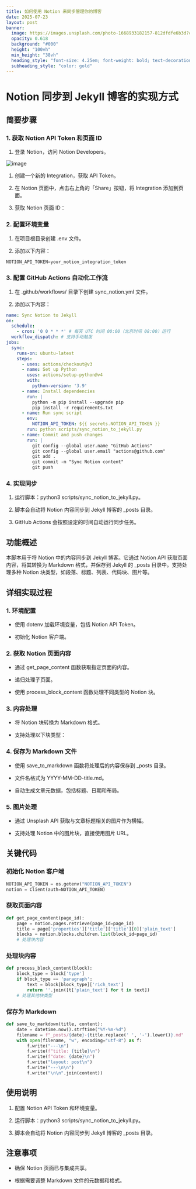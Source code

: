```yaml
---
title: 如何使用 Notion 来同步管理你的博客
date: 2025-07-23
layout: post
banner:
  image: https://images.unsplash.com/photo-1668933182157-812dfdfe6b3d?crop=entropy&cs=tinysrgb&fit=max&fm=jpg&ixid=M3w2OTIwMzJ8MHwxfHJhbmRvbXx8fHx8fHx8fDE3NTMyNzUwMjB8&ixlib=rb-4.1.0&q=80&w=1080
  opacity: 0.618
  background: "#000"
  height: "100vh"
  min_height: "38vh"
  heading_style: "font-size: 4.25em; font-weight: bold; text-decoration: underline"
  subheading_style: "color: gold"
---
```


# Notion 同步到 Jekyll 博客的实现方式

## 简要步骤

### 1. 获取 Notion API Token 和页面 ID

1. 登录 Notion，访问 Notion Developers。

![image](https://prod-files-secure.s3.us-west-2.amazonaws.com/a7a0cc5a-89b9-4cda-8686-1fba0ca52f40/d19c1afe-dea5-4312-9333-786b0ba83054/image.png?X-Amz-Algorithm=AWS4-HMAC-SHA256&X-Amz-Content-Sha256=UNSIGNED-PAYLOAD&X-Amz-Credential=ASIAZI2LB466XD56GKQ3%2F20250723%2Fus-west-2%2Fs3%2Faws4_request&X-Amz-Date=20250723T125019Z&X-Amz-Expires=3600&X-Amz-Security-Token=IQoJb3JpZ2luX2VjEO3%2F%2F%2F%2F%2F%2F%2F%2F%2F%2FwEaCXVzLXdlc3QtMiJHMEUCIG8gbB8TI7wzbHmMb0Y%2F%2Fu130831cN4WRiOUxHNnxj21AiEApAM8PU2GoZwEnKqbmfAgsdP3vnBFv5e5%2BmXf3GKK3hIq%2FwMIFhAAGgw2Mzc0MjMxODM4MDUiDDvFR4d5yOLTvpppzSrcA%2Bpgm1448zshoeA8C9GGo3fiuwu3Y3W3ocEEOz3MrK4N1tTyhHNy2SUBr%2BG%2Fo0T1qI9%2BcjwIYvKTkvwma%2BFHljIaBnc63sOPoqGpO4PWX7%2FT1kqPxs8ud%2BzyHHGTR57I%2F%2B%2FSFC8%2F9HUCvpJWhrl8D%2BbKY%2FnEGFxV7Ld%2FRegQu6n3SYxCYvKPzv9Ifqx5Q1Ck6oiswBDFK6Qd0UOKMkxrzmQTVBkgRm53%2BTR9Yzw%2FjRqjAeYvOs7EPBvPJGZiyZk10jaN0z9dCzdbXxIMI%2Fo2vC%2FiEjn4eIZ26QiV%2FbArjsR2oGMlT9JZjW6aXkvHEl0awI2ZogONAuMwk%2FHoqsxPtH8MaumEv0aBdUpu5WEYrS7OwWh79VgdA6YkmvltVzgJesRU3l7H16v5D7pbMob6AUiC%2FdAEQBZpvaHx6r5kV%2BenfxpGzhVgtbaNP6JFdBegDR6k%2FjUK%2FaBKlxp0squXNkrgv19HCFGkvrCHCyiCdKEuhP0DHRrLzbT5ZvN5UhiOEUpfytXIYiETXqj%2BSoqH3l4jfSxUUO63YmkOq%2FXBjey%2BlkaPGKdW08I5JZhtsl%2FFr6Q2jaIFeSUmyiwqvbvMatylPzD%2F7GYXKz8mtYiXRyZHqIkmo0WHI1yFciZ6MLavg8QGOqUBd8gIIJsmiCbj7lPA4mze6fZYJv7sS89u%2B8MdJRUL5DduGg3E8oH7JDUjzZDGiZDNMwVvVBXCbqhAt7j3XibbiGF2%2BlA%2BapIjfkLEqLvFjz3kN5rKiJ%2BOXRu6ZwjtSg6pxSzsp9W3PIwKbKgFc%2FZh49w0gMDcuors7M13wx1DLv753Jc95HS%2F%2B0lp%2FoChYUZTyzVqYxg3WgLkVyTtc7iKsRcZBqLF&X-Amz-Signature=93ce2ce92fbc28bf28aba85796fea909f2bcbbd8a7b6c223da21beecfc9bce92&X-Amz-SignedHeaders=host&x-amz-checksum-mode=ENABLED&x-id=GetObject)

1. 创建一个新的 Integration，获取 API Token。

1. 在 Notion 页面中，点击右上角的「Share」按钮，将 Integration 添加到页面。

1. 获取 Notion 页面 ID：


### 2. 配置环境变量

1. 在项目根目录创建 .env 文件。

1. 添加以下内容：

```javascript
NOTION_API_TOKEN=your_notion_integration_token
```

### 3. 配置 GitHub Actions 自动化工作流

1. 在 .github/workflows/ 目录下创建 sync_notion.yml 文件。

1. 添加以下内容：

```yaml
name: Sync Notion to Jekyll
on:
  schedule:
    - cron: '0 0 * * *' # 每天 UTC 时间 00:00（北京时间 08:00）运行
  workflow_dispatch: # 支持手动触发
jobs:
  sync:
    runs-on: ubuntu-latest
    steps:
      - uses: actions/checkout@v3
      - name: Set up Python
        uses: actions/setup-python@v4
        with:
          python-version: '3.9'
      - name: Install dependencies
        run: |
          python -m pip install --upgrade pip
          pip install -r requirements.txt
      - name: Run sync script
        env:
          NOTION_API_TOKEN: ${{ secrets.NOTION_API_TOKEN }}
        run: python scripts/sync_notion_to_jekyll.py
      - name: Commit and push changes
        run: |
          git config --global user.name "GitHub Actions"
          git config --global user.email "actions@github.com"
          git add .
          git commit -m "Sync Notion content"
          git push
```

### 4. 实现同步

1. 运行脚本：python3 scripts/sync_notion_to_jekyll.py。

1. 脚本会自动将 Notion 内容同步到 Jekyll 博客的 _posts 目录。

1. GitHub Actions 会按照设定的时间自动运行同步任务。

## 功能概述

本脚本用于将 Notion 中的内容同步到 Jekyll 博客。它通过 Notion API 获取页面内容，将其转换为 Markdown 格式，并保存到 Jekyll 的 _posts 目录中。支持处理多种 Notion 块类型，如段落、标题、列表、代码块、图片等。

## 详细实现过程

### 1. 环境配置

- 使用 dotenv 加载环境变量，包括 Notion API Token。

- 初始化 Notion 客户端。

### 2. 获取 Notion 页面内容

- 通过 get_page_content 函数获取指定页面的内容。

- 递归处理子页面。

- 使用 process_block_content 函数处理不同类型的 Notion 块。

### 3. 内容处理

- 将 Notion 块转换为 Markdown 格式。

- 支持处理以下块类型：


### 4. 保存为 Markdown 文件

- 使用 save_to_markdown 函数将处理后的内容保存到 _posts 目录。

- 文件名格式为 YYYY-MM-DD-title.md。

- 自动生成文章元数据，包括标题、日期和布局。

### 5. 图片处理

- 通过 Unsplash API 获取与文章标题相关的图片作为横幅。

- 支持处理 Notion 中的图片块，直接使用图片 URL。

## 关键代码

### 初始化 Notion 客户端

```python
NOTION_API_TOKEN = os.getenv("NOTION_API_TOKEN")
notion = Client(auth=NOTION_API_TOKEN)
```

### 获取页面内容

```python
def get_page_content(page_id):
    page = notion.pages.retrieve(page_id=page_id)
    title = page['properties']['title']['title'][0]['plain_text']
    blocks = notion.blocks.children.list(block_id=page_id)
    # 处理块内容
```

### 处理块内容

```python
def process_block_content(block):
    block_type = block['type']
    if block_type == 'paragraph':
        text = block[block_type]['rich_text']
        return ''.join([t['plain_text'] for t in text])
    # 处理其他块类型
```

### 保存为 Markdown

```python
def save_to_markdown(title, content):
    date = datetime.now().strftime("%Y-%m-%d")
    filename = f"_posts/{date}-{title.replace(' ', '-').lower()}.md"
    with open(filename, "w", encoding="utf-8") as f:
        f.write("---\n")
        f.write(f"title: {title}\n")
        f.write(f"date: {date}\n")
        f.write("layout: post\n")
        f.write("---\n\n")
        f.write("\n\n".join(content))
```

## 使用说明

1. 配置 Notion API Token 和环境变量。

1. 运行脚本：python3 scripts/sync_notion_to_jekyll.py。

1. 脚本会自动将 Notion 内容同步到 Jekyll 博客的 _posts 目录。

## 注意事项

- 确保 Notion 页面已与集成共享。

- 根据需要调整 Markdown 文件的元数据和格式。